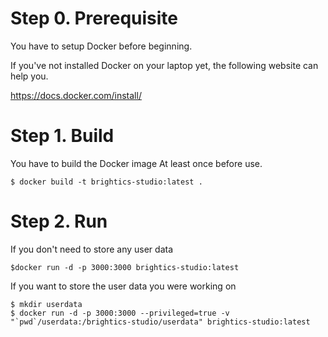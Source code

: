 # Step 0. Prerequisite

You have to setup Docker before beginning.

If you've not installed Docker on your laptop yet, the following website can help you.

https://docs.docker.com/install/

# Step 1. Build

You have to build the Docker image At least once before use.

```console
$ docker build -t brightics-studio:latest .
```


# Step 2. Run

If you don't need to store any user data

```console
$docker run -d -p 3000:3000 brightics-studio:latest
```

If you want to store the user data you were working on

```console
$ mkdir userdata
$ docker run -d -p 3000:3000 --privileged=true -v "`pwd`/userdata:/brightics-studio/userdata" brightics-studio:latest
```
